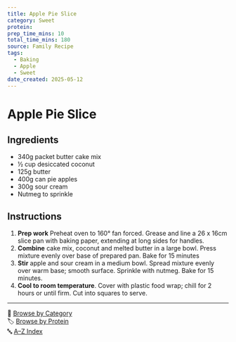 ```yaml
---
title: Apple Pie Slice
category: Sweet
protein: 
prep_time_mins: 10
total_time_mins: 180
source: Family Recipe
tags:
  - Baking
  - Apple
  - Sweet
date_created: 2025-05-12
---
```

# Apple Pie Slice 

## Ingredients

- 340g packet butter cake mix
- ½ cup desiccated coconut
- 125g butter
- 400g can pie apples
- 300g sour cream
- Nutmeg to sprinkle

## Instructions

1. **Prep work** Preheat oven to 160° fan forced. Grease and line a 26 x 16cm slice pan with baking paper, extending at long sides for handles.
2. **Combine** cake mix, coconut and melted butter in a large bowl. Press mixture evenly over base of prepared pan. Bake for 15 minutes
3. **Stir** apple and sour cream in a medium bowl. Spread mixture evenly over warm base; smooth surface. Sprinkle with nutmeg. Bake for 15 minutes.
4. **Cool to room temperature**. Cover with plastic food wrap; chill for 2 hours or until firm. Cut into squares to serve.

---

📁 [Browse by Category](categories.md)  
🏷️ [Browse by Protein](../indexes/proteins.md)  
🔤 [A–Z Index](../indexes/alphabet.md)

